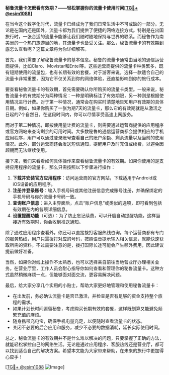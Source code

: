 **秘鲁流量卡怎麽看有效期？——轻松掌握你的流量卡使用时间[[TG💪+ @esim1088](https://t.me/s/esim1088)]**

在当今这个数字化时代，流量卡已经成为了我们日常生活中不可或缺的一部分。无论是在国内还是国外，流量卡都为我们提供了便捷的网络连接方式。特别是在出国旅行时，一张合适的流量卡能够让我们随时随地保持与世界的联系。而秘鲁作为南美洲的一个热门旅游目的地，其流量卡也备受关注。那么，秘鲁流量卡的有效期到底怎么查看呢？这篇文章将为你详细解答。

首先，我们需要了解秘鲁流量卡的基本信息。秘鲁的流量卡通常由当地的通信运营商提供，比如Claro、Movistar和Entel等。这些运营商提供的流量卡种类繁多，既有短期使用的流量包，也有长期有效的套餐。对于游客来说，选择一款适合自己的流量卡非常重要，因为它不仅关系到你的网络体验，还直接影响到你的旅行成本。

要查看秘鲁流量卡的有效期，首先需要确认你所购买的流量卡类型。一般来说，秘鲁流量卡的有效期分为两种情况：一种是明确标注了有效期限，另一种则是根据使用情况进行计费。对于第一种情况，通常会在购买时清楚地告知用户有效期的具体日期。例如，如果你购买了一张为期7天的流量卡，那么它的有效期就是从激活之日起的7个自然日。在这段时间内，你可以尽情享受高速上网服务。

而对于第二种情况，即按使用量计费的流量卡，则需要通过运营商提供的应用程序或官方网站来查询剩余的可用时间。大多数秘鲁的通信运营商都会提供相应的手机应用程序，用户可以通过登录账号查看自己的账户余额、剩余流量以及当前的使用情况。此外，部分运营商还会发送短信通知，提醒用户及时充值或续费，以避免因超期而无法继续使用。

接下来，我们来看看如何具体操作来查看秘鲁流量卡的有效期。如果你使用的是支持应用程序的流量卡，那么只需按照以下步骤进行操作：

1. **下载并安装官方应用程序**：访问运营商的官方网站，下载适用于Android或iOS设备的应用程序。
2. **注册并登录账号**：输入手机号码或其他注册信息完成账号注册，并确保绑定的手机号码与你的流量卡号码一致。
3. **查询账户信息**：进入主界面后，点击“账户信息”或类似的选项，即可看到包括有效期在内的各项详细信息。
4. **设置提醒功能**（可选）：为了防止忘记续费，可以开启自动提醒功能，这样当接近有效期时，你会收到推送通知。

除了通过应用程序查看外，你还可以直接拨打客服热线咨询。每个运营商都有专门的服务热线，用户只需拨打对应的号码，按照语音提示输入相关信息，就能快速获取所需的资料。不过需要注意的是，拨打国际长途可能会产生额外费用，因此建议提前做好准备。

当然，如果你对线上操作不太熟悉，也可以选择亲自前往当地营业厅办理相关业务。在营业厅里，工作人员会耐心指导你如何查看和管理你的秘鲁流量卡。这种方式虽然稍微麻烦一点，但能够面对面交流，更容易解决问题。

最后，给大家分享几个实用的小贴士，帮助大家更好地管理和使用秘鲁流量卡：

- 在出发前，务必确认流量卡是否已激活，并检查是否有足够的资金支持整个旅程的需求。
- 如果计划长时间逗留秘鲁，考虑购买长期有效的套餐，这样既划算又能避免频繁充值的麻烦。
- 随身携带充电宝，确保手机电量充足，以便随时查看流量卡的状态。
- 关闭不必要的后台应用和服务，减少不必要的数据消耗，延长实际使用时间。

总之，秘鲁流量卡的有效期并不是什么难以解决的问题，只要掌握了正确的方法，就能轻松掌控自己的网络生活。无论是通过应用程序、客服热线还是营业厅，都可以找到适合自己的解决方案。希望本文能为大家带来帮助，在未来的旅行中更加得心应手！

[[TG💪+ @esim1088](https://t.me/s/esim1088) ![Image](https://i.postimg.cc/4NQfJmqS/Snipaste-2025-05-13-00-14-12.png)]